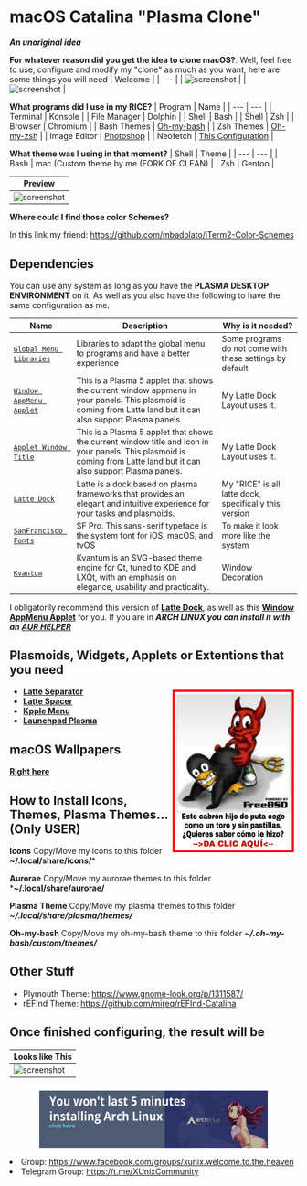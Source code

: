 # macOS Catalina "Plasma Clone"
***An unoriginal idea***
 
**For whatever reason did you get the idea to clone macOS?**. Well, feel free to use, configure and modify my "clone" as much as you want, here are some things you will need
| Welcome | 
| --- |
| ![screenshot](https://github.com/The-Sensual-Dotfiles/Plasma-Catalina-Rice/blob/main/Pictures/05.jpg) |
| ![screenshot](https://github.com/The-Sensual-Dotfiles/Plasma-Catalina-Rice/blob/main/Pictures/04.jpg) |


**What programs did I use in my RICE?**
|  Program | Name |
| --- | --- |
| Terminal | Konsole |
| File Manager | Dolphin |
| Shell | Bash |
| Shell | Zsh |
| Browser | Chromium |
| Bash Themes | [Oh-my-bash](https://ohmybash.nntoan.com/) | 
| Zsh Themes | [Oh-my-zsh](https://ohmyz.sh/) |
| Image Editor | [Photoshop](https://github.com/Gictorbit/photoshopCClinux) |
| Neofetch | [This Configuration](https://github.com/The-Sensual-Dotfiles/Custom-Neofetch) |

**What theme was I using in that moment?**
| Shell | Theme |
| --- | --- |
| Bash | mac (Custom theme by me (FORK OF CLEAN) |
| Zsh | Gentoo | 

| Preview |
| --- |
| ![screenshot](https://github.com/The-Sensual-Dotfiles/Plasma-Catalina-Rice/blob/main/Pictures/01.png) |

**Where could I find those color Schemes?**

In this link my friend: https://github.com/mbadolato/iTerm2-Color-Schemes

## Dependencies
You can use any system as long as you have the **PLASMA DESKTOP ENVIRONMENT** on it. As well as you also have the following to have the same configuration as me. 


| Name | Description | Why is it needed? |
| --- | --- | --- |
| [`Global Menu Libraries`](https://github.com/The-Sensual-Dotfiles/Libreries-Global-Menu-KDE) |  Libraries to adapt the global menu to programs and have a better experience  | Some programs do not come with these settings by default  |
| [`Window AppMenu Applet`](https://github.com/psifidotos/applet-window-appmenu)| This is a Plasma 5 applet that shows the current window appmenu in your panels. This plasmoid is coming from Latte land but it can also support Plasma panels. |My Latte Dock Layout uses it. 
| [`Applet Window Title`](https://github.com/psifidotos/applet-window-title)| This is a Plasma 5 applet that shows the current window title and icon in your panels. This plasmoid is coming from Latte land but it can also support Plasma panels. |My Latte Dock Layout uses it. 
| [`Latte Dock`](https://github.com/KDE/latte-dock) | Latte is a dock based on plasma frameworks that provides an elegant and intuitive experience for your tasks and plasmoids. | My "RICE" is all latte dock, specifically this version |
| [`SanFrancisco Fonts`](https://github.com/The-Sensual-Dotfiles/macOS-Fonts) | SF Pro. This sans-serif typeface is the system font for iOS, macOS, and tvOS | To make it look more like the system |
| [`Kvantum`](https://github.com/tsujan/Kvantum/blob/master/Kvantum/INSTALL.md) | Kvantum is an SVG-based theme engine for Qt, tuned to KDE and LXQt, with an emphasis on elegance, usability and practicality. | Window Decoration  |

I obligatorily recommend this version of **[Latte Dock](https://github.com/KDE/latte-dock)**, as well as this **[Window AppMenu Applet](https://github.com/psifidotos/applet-window-appmenu)** for you. If you are in ***ARCH LINUX you can install it with an [AUR HELPER](https://wiki.archlinux.org/index.php/AUR_helpers)***

## Plasmoids, Widgets, Applets or Extentions that you need
 <a href="https://www.freebsd.org/"> <img src="https://github.com/Hblanqueto/The-Sensuals-Dotfiles/blob/master/Images%20to%20the%20Repository/bsd.png" align="right" height="300px">

 <p align="left">
 
- **[Latte Separator](https://store.kde.org/p/1295376/)**
- **[Latte Spacer](https://store.kde.org/p/1287102/)**
- **[Kpple Menu](https://store.kde.org/p/1384156/)**
- **[Launchpad Plasma](https://store.kde.org/p/1364064/)**

## macOS Wallpapers

**[Right here](https://github.com/The-Sensual-Dotfiles/macOS-Wallpapers)**

## How to Install Icons, Themes, Plasma Themes... (Only USER)
**Icons**
Copy/Move my icons to this folder
**~/.local/share/icons/***

**Aurorae**
Copy/Move my aurorae themes to this folder
***~/.local/share/aurorae/**

**Plasma Theme**
Copy/Move my plasma themes to this folder
***~/.local/share/plasma/themes/***

**Oh-my-bash**
Copy/Move my oh-my-bash theme to this folder
***~/.oh-my-bash/custom/themes/***

## Other Stuff
- Plymouth Theme: https://www.gnome-look.org/p/1311587/
- rEFInd Theme: https://github.com/mireq/rEFInd-Catalina

## Once finished configuring, the result will be 
| Looks like This |
| --- |
| ![screenshot](https://github.com/The-Sensual-Dotfiles/Plasma-Catalina-Rice/blob/main/Pictures/02.png) |

<div align="center">
    <h3>
<a href="https://github.com/victor-bayas/simplyarch"> <img src="https://github.com/Hblanqueto/The-Sensuals-Dotfiles/blob/master/Images%20to%20the%20Repository/template.png" align="center" height="100px"> </a>
</h3>
 </div>
</a

- Group: https://www.facebook.com/groups/xunix.welcome.to.the.heaven
- Telegram Group: https://t.me/XUnixCommunity


